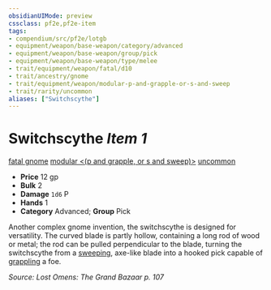```yaml
---
obsidianUIMode: preview
cssclass: pf2e,pf2e-item
tags:
- compendium/src/pf2e/lotgb
- equipment/weapon/base-weapon/category/advanced
- equipment/weapon/base-weapon/group/pick
- equipment/weapon/base-weapon/type/melee
- trait/equipment/weapon/fatal/d10
- trait/ancestry/gnome
- trait/equipment/weapon/modular-p-and-grapple-or-s-and-sweep
- trait/rarity/uncommon
aliases: ["Switchscythe"]
---
```

# Switchscythe *Item 1*  
[fatal <d10>](fatal.md)  [gnome](gnome.md)  [modular <(p and grapple, or s and sweep)>](modular-logm.md)  [uncommon](uncommon.md)  

- **Price** 12 gp
- **Bulk** 2
- **Damage** `1d6` P
- **Hands** 1
- **Category** Advanced; **Group** Pick 

Another complex gnome invention, the switchscythe is designed for versatility. The curved blade is partly hollow, containing a long rod of wood or metal; the rod can be pulled perpendicular to the blade, turning the switchscythe from a [sweeping](sweep.md), axe-like blade into a hooked pick capable of [grappling](rules/traits/grapple.md) a foe.

*Source: Lost Omens: The Grand Bazaar p. 107*